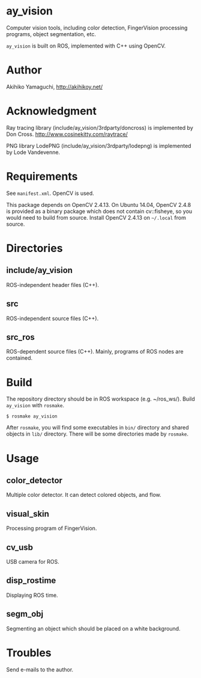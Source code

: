 ay_vision
==================
Computer vision tools, including color detection, FingerVision processing programs, object segmentation, etc.

`ay_vision` is built on ROS, implemented with C++ using OpenCV.


Author
==================
Akihiko Yamaguchi, http://akihikoy.net/


Acknowledgment
==================
Ray tracing library (include/ay_vision/3rdparty/doncross) is implemented by Don Cross.
http://www.cosinekitty.com/raytrace/

PNG library LodePNG (include/ay_vision/3rdparty/lodepng) is implemented by Lode Vandevenne.


Requirements
==================
See `manifest.xml`.  OpenCV is used.

This package depends on OpenCV 2.4.13.  On Ubuntu 14.04, OpenCV 2.4.8 is provided as a binary package which does not contain cv::fisheye, so you would need to build from source.
Install OpenCV 2.4.13 on `~/.local` from source.


Directories
==================

include/ay_vision
----------------------------
ROS-independent header files (C++).

src
----------------------------
ROS-independent source files (C++).

src_ros
----------------------------
ROS-dependent source files (C++).  Mainly, programs of ROS nodes are contained.


Build
==================
The repository directory should be in ROS workspace (e.g. ~/ros_ws/).
Build `ay_vision` with `rosmake`.

```
$ rosmake ay_vision
```

After `rosmake`, you will find some executables in `bin/` directory and shared objects in `lib/` directory.
There will be some directories made by `rosmake`.


Usage
==================

color_detector
---------------------------
Multiple color detector.  It can detect colored objects, and flow.

visual_skin
---------------------------
Processing program of FingerVision.

cv_usb
---------------------------
USB camera for ROS.

disp_rostime
---------------------------
Displaying ROS time.

segm_obj
---------------------------
Segmenting an object which should be placed on a white background.


Troubles
==================
Send e-mails to the author.

